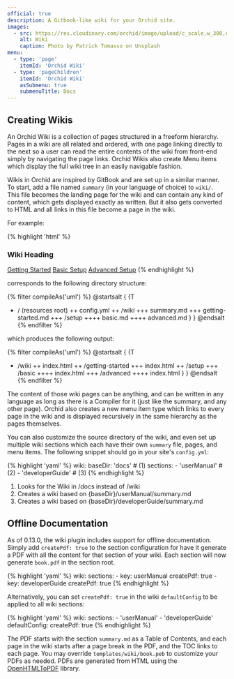 ```yaml
---
official: true
description: A Gitbook-like wiki for your Orchid site. 
images:
  - src: https://res.cloudinary.com/orchid/image/upload/c_scale,w_300,e_blur:150/v1524973072/plugins/wiki.jpg
    alt: Wiki
    caption: Photo by Patrick Tomasso on Unsplash
menu:
  - type: 'page'
    itemId: 'Orchid Wiki'
  - type: 'pageChildren'
    itemId: 'Orchid Wiki'
    asSubmenu: true
    submenuTitle: Docs
---
```


## Creating Wikis

An Orchid Wiki is a collection of pages structured in a freeform hierarchy. Pages in a wiki are all related and ordered, 
with one page linking directly to the next so a user can read the entire contents of the wiki from front-end simply by 
navigating the page links. Orchid Wikis also create Menu items which display the full wiki tree in an easily navigable
fashion.

Wikis in Orchid are inspired by GitBook and are set up in a similar manner. To start, add a file named `summary` (in 
your language of choice) to `wiki/`. This file becomes the landing page for the wiki and can contain any kind of 
content, which gets displayed exactly as written. But it also gets converted to HTML and all links in this file become a 
page in the wiki. 

For example: 

{% highlight 'html' %}
### Wiki Heading

[Getting Started](getting-started.md)
[Basic Setup](setup/basic.md)
[Advanced Setup](setup/advanced.md)
{% endhighlight %}

corresponds to the following directory structure:

{% filter compileAs('uml') %}
@startsalt
{
{T
+ / (resources root)
++ config.yml
++ /wiki
+++ summary.md
+++ getting-started.md
+++ /setup
++++ basic.md
++++ advanced.md
}
}
@endsalt
{% endfilter %}


which produces the following output:

{% filter compileAs('uml') %}
@startsalt
{
{T
+ /wiki
++ index.html
++ /getting-started
+++ index.html
++ /setup
+++ /basic
++++ index.html
+++ /advanced
++++ index.html
}
}
@endsalt
{% endfilter %}

The content of those wiki pages can be anything, and can be written in any language as long as there is a Compiler for 
it (just like the summary, and any other page). Orchid also creates a new menu item type which links to every page in 
the wiki and is displayed recursively in the same hierarchy as the pages themselves. 

You can also customize the source directory of the wiki, and even set up multiple wiki sections which each have their 
own `summary` file, pages, and menu items. The following snippet should go in your site's `config.yml`:

{% highlight 'yaml' %}
wiki:
  baseDir: 'docs'  # (1) 
  sections:
    - 'userManual'  # (2)
    - 'developerGuide'  # (3)
{% endhighlight %}

1) Looks for the Wiki in /docs instead of /wiki
2) Creates a wiki based on {baseDir}/userManual/summary.md
3) Creates a wiki based on {baseDir}/developerGuide/summary.md

## Offline Documentation

As of 0.13.0, the wiki plugin includes support for offline documentation. Simply add `createPdf: true` to the section
configuration for have it generate a PDF with all the content for that section of your wiki. Each section will now 
generate `book.pdf` in the section root.

{% highlight 'yaml' %}
wiki: 
  sections:
    - key: userManual
      createPdf: true
    - key: developerGuide
      createPdf: true
{% endhighlight %}

Alternatively, you can set `createPdf: true` in the wiki `defaultConfig` to be applied to all wiki sections:

{% highlight 'yaml' %}
wiki: 
  sections:
    - 'userManual'
    - 'developerGuide'
  defaultConfig:
    createPdf: true
{% endhighlight %}

The PDF starts with the section `summary.md` as a Table of Contents, and each page in the wiki starts after a page break
in the PDF, and the TOC links to each page. You may override `templates/wiki/book.peb` to customize your PDFs as needed.
PDFs are generated from HTML using the [OpenHTMLToPDF](https://github.com/danfickle/openhtmltopdf) library.